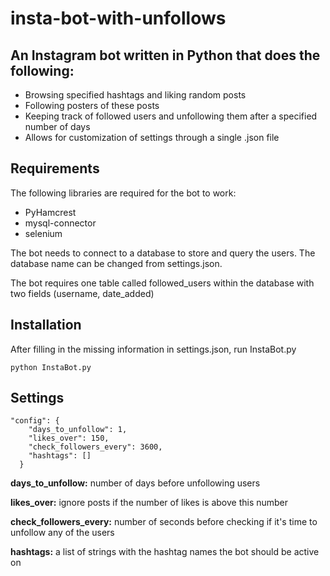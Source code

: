 # insta-bot-with-unfollows

## An Instagram bot written in Python that does the following: 
* Browsing specified hashtags and liking random posts 
* Following posters of these posts
* Keeping track of followed users and unfollowing them after a specified number of days
* Allows for customization of settings through a single .json file

## Requirements 
The following libraries are required for the bot to work:
* PyHamcrest
* mysql-connector 
* selenium

The bot needs to connect to a database to store and query the users.
The database name can be changed from settings.json.

The bot requires one table called followed_users within the database with two fields (username, date_added)

## Installation
After filling in the missing information in settings.json, run InstaBot.py 
```
python InstaBot.py
```

## Settings 
```
"config": {
    "days_to_unfollow": 1,
    "likes_over": 150,
    "check_followers_every": 3600,
    "hashtags": []
  }
```

**days_to_unfollow:** number of days before unfollowing users

**likes_over:** ignore posts if the number of likes is above this number

**check_followers_every:** number of seconds before checking if it's time to unfollow any of the users

**hashtags:** a list of strings with the hashtag names the bot should be active on
